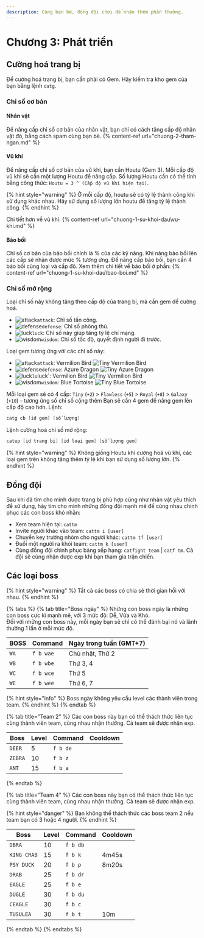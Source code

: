 ```yaml
---
description: Cùng bạn bè, đồng đội chơi để nhận thêm phần thưởng.
---
```


# Chương 3: Phát triển

## Cường hoá trang bị

Để cường hoá trang bị, bạn cần phải có Gem. Hãy kiểm tra kho gem của bạn bằng lệnh `catg`.

### Chỉ số cơ bản

#### Nhân vật

Để nâng cấp chỉ số cơ bản của nhân vật, bạn chỉ có cách tăng cấp độ nhân vật đó, bằng cách spam cùng bạn bè.
{% content-ref url="chuong-2-tham-ngan.md" %}

#### Vũ khí

Để nâng cấp chỉ số cơ bản của vũ khí, bạn cần Houtu (Gem 3). Mỗi cấp độ vũ khí sẽ cần một lượng Houtu để nâng cấp. Số lượng Houtu cần có thể tính bằng công thức: `Houtu = 3 ^ (Cấp độ vũ khí hiện tại)`.

{% hint style="warning" %}
Ở mỗi cấp độ, houtu sẽ có tỷ lệ thành công khi sử dụng khác nhau. Hãy sử dụng số lượng lớn houtu để tăng tỷ lệ thành công.
{% endhint %}

Chi tiết hơn về vũ khí:
{% content-ref url="chuong-1-su-khoi-dau\vu-khi.md" %}

#### Bảo bối

Chỉ số cơ bản của bảo bối chính là % của các kỹ năng. Khi nâng bảo bối lên các cấp sẽ nhận được mức % tương ứng. Để nâng cấp bảo bối, bạn cần 4 bảo bối cùng loại và cấp độ. Xem thêm chi tiết về bảo bối ở phần:
{% content-ref url="chuong-1-su-khoi-dau\bao-boi.md" %}

### Chỉ số mở rộng

Loại chỉ số này không tăng theo cấp độ của trang bị, mà cần gem để cường hoá.

- ![attack](https://cdn.discordapp.com/emojis/689391538601852959.png?v=1&size=20)`attack`: Chỉ số tấn công.
- ![defense](https://cdn.discordapp.com/emojis/693700331216830474.png?v=1&size=20)`defense`: Chỉ số phòng thủ.
- ![luck](https://cdn.discordapp.com/emojis/689391282350588106.png?v=1&size=20)`luck`: Chỉ số này giúp tăng tỷ lệ chí mạng.
- ![wisdom](https://cdn.discordapp.com/emojis/689391102100635728.png?v=1&size=20)`wisdom`: Chỉ số tốc độ, quyết định người đi trước.

Loại gem tương ứng với các chỉ số này:

- ![attack](https://cdn.discordapp.com/emojis/689391538601852959.png?v=1&size=20)`attack`: Vermilion Bird ![Tiny Vermilion Bird](https://cdn.discordapp.com/emojis/698570646057255014.webp?size=20&quality=lossless)
- ![defense](https://cdn.discordapp.com/emojis/693700331216830474.png?v=1&size=20)`defense`: Azure Dragon ![Tiny Azure Dragon](https://cdn.discordapp.com/emojis/698566971549286462.webp?size=20&quality=lossless)
- ![luck](https://cdn.discordapp.com/emojis/689391282350588106.png?v=1&size=20)`lu`luck`: Vermilion Bird ![Tiny Vermilion Bird](https://cdn.discordapp.com/emojis/698571667441451008.webp?size=20&quality=lossless)
- ![wisdom](https://cdn.discordapp.com/emojis/689391102100635728.png?v=1&size=20)`wisdom`: Blue Tortoise ![Tiny Blue Tortoise](https://cdn.discordapp.com/emojis/698566950229508138.webp?v=1&size=20&quality=lossless)

Mỗi loại gem sẽ có 4 cấp: `Tiny` (`+2`) > `Flawless` (`+5`) > `Royal` (`+8`) > `Galaxy` (`+10`) - tương ứng số chỉ số cộng thêm
Bạn sẽ cần 4 gem để nâng gem lên cấp độ cao hơn. Lệnh:

```s
catg cb [id gem] [số lượng]
```

Lệnh cường hoá chỉ số mở rộng:

```s
catup [id trang bị] [id loại gem] [số lượng gem]
```

{% hint style="warning" %}
Không giống Houtu khi cường hoá vũ khí, các loại gem trên không tăng thêm tỷ lệ khi bạn sử dụng số lượng lớn.
{% endhint %}

## Đồng đội

Sau khi đã tìm cho mình được trang bị phù hợp cũng như nhân vật yêu thích để sử dụng, hãy tìm cho mình những đồng đội mạnh mẽ để cùng nhau chinh phục các con boss khó nhằn:

- Xem team hiện tại: `cattm`
- Invite người khác vào team: `cattm i [user]`
- Chuyển key trưởng nhóm cho người khác: `cattm tf [user]`
- Đuổi một người ra khỏi team: `cattm k [user]`
- Cùng đồng đội chinh phục bảng xếp hạng: `catfight team` | `catf tm`. Cả đội sẽ cùng nhận được exp khi bạn tham gia trận chiến.

## Các loại boss

{% hint style="warning" %}
Tất cả các boss có chia sẻ thời gian hồi với nhau.
{% endhint %}

{% tabs %}
{% tab title="Boss ngày" %}
Những con boss ngày là những con boss cực kì mạnh mẽ, với 3 mức độ: Dễ, Vừa và Khó.\
Đối với những con boss này, mỗi ngày bạn sẽ chỉ có thể đánh bại nó và lãnh thưởng 1 lần ở mỗi mức độ.

| BOSS  | Command   | Ngày trong tuần (GMT+7) |
| ----- | --------- | ----------------------- |
| `WA`  | `f b wae` | Chủ nhật, Thứ 2         |
| `WB`  | `f b wbe` | Thứ 3, 4                |
| `WC`  | `f b wce` | Thứ 5                   |
| `WE`  | `f b wee` | Thứ 6, 7                |

{% hint style="info" %}
Boss ngày không yêu cầu level các thành viên trong team.
{% endhint %}
{% endtab %}

{% tab title="Team 2" %}
Các con boss này bạn có thể thách thức liên tục cùng thành viên team, cùng nhau nhận thưởng. Cả team sẽ được nhận exp.

| Boss    | Level | Command  | Cooldown |
| ------- | ----- | -------- | -------- |
| `DEER`  | 5     | `f b de` |          |
| `ZEBRA` | 10    | `f b z`  |          |
| `ANT`   | 15    | `f b a`  |          |
{% endtab %}

{% tab title="Team 4" %}
Các con boss này bạn có thể thách thức liên tục cùng thành viên team, cùng nhau nhận thưởng. Cả team sẽ được nhận exp.

{% hint style="danger" %}
Bạn không thể thách thức các boss team 2 nếu team bạn có 3 hoặc 4 người.
{% endhint %}

| Boss        | Level | Command  | Cooldown |
| ----------- | ----- | -------- | -------- |
| `DBRA`      | 10    | `f b db` |          |
| `KING CRAB` | 15    | `f b k`  | 4m45s    |
| `PSY DUCK`  | 20    | `f b p`  | 8m20s    |
| `DRAB`      | 25    | `f b dr` |          |
| `EAGLE`     | 25    | `f b e`  |          |
| `DUGLE`     | 30    | `f b du` |          |
| `CEAGLE`    | 30    | `f b c`  |          |
| `TUSULEA`   | 30    | `f b t`  | 10m      |
{% endtab %}
{% endtabs %}

